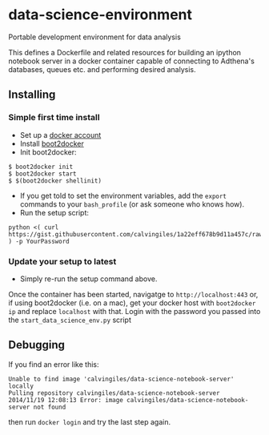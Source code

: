 data-science-environment
============

Portable development environment for data analysis

This defines a Dockerfile and related resources for building an ipython notebook server in a docker container capable of connecting to Adthena's databases, queues etc. and performing desired analysis.

## Installing
### Simple first time install

* Set up a [docker account](https://www.docker.com/)
* Install [boot2docker](http://boot2docker.io/)
* Init boot2docker:

```
$ boot2docker init
$ boot2docker start
$ $(boot2docker shellinit)
```

* If you get told to set the environment variables, add the `export` commands to your `bash_profile` (or ask someone who knows how).
* Run the setup script:

```
python <( curl https://gist.githubusercontent.com/calvingiles/1a22eff678b9d11a457c/raw/start_data_science_env.py ) -p YourPassword
```

### Update your setup to latest

* Simply re-run the setup command above.


Once the container has been started, navigatge to `http://localhost:443` or, if using boot2docker (i.e. on a mac), get your docker host with `boot2docker ip` and replace `localhost` with that. Login with the password you passed into the `start_data_science_env.py` script

## Debugging

If you find an error like this:

```
Unable to find image 'calvingiles/data-science-notebook-server' locally
Pulling repository calvingiles/data-science-notebook-server
2014/11/19 12:08:13 Error: image calvingiles/data-science-notebook-server not found
```

then run `docker login` and try the last step again.
